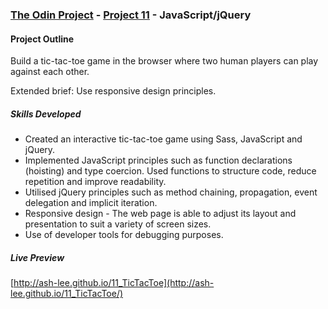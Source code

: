 ### [The Odin Project](http://www.theodinproject.com/) - [Project 11](http://www.theodinproject.com/javascript-and-jquery/tic-tac-toe) - JavaScript/jQuery

#### Project Outline
Build a tic-tac-toe game in the browser where two human players can play against each other.

Extended brief: Use responsive design principles.

##### Skills Developed
<ul>
	<li>Created an interactive tic-tac-toe game using Sass, JavaScript and jQuery.</li>
	<li>Implemented JavaScript principles such as function declarations (hoisting) and type coercion. Used functions to structure code, reduce repetition and improve readability.</li>
	<li>Utilised jQuery principles such as method chaining, propagation, event delegation and implicit iteration.</li>
	<li>Responsive design - The web page is able to adjust its layout and presentation to suit a variety of screen sizes.</li>
	<li>Use of developer tools for debugging purposes.</li>
</ul>

##### Live Preview
[http://ash-lee.github.io/11_TicTacToe](http://ash-lee.github.io/11_TicTacToe/)